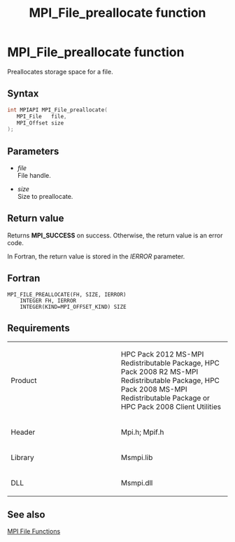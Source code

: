 ﻿---
title: MPI_File_preallocate function
TOCTitle: MPI_File_preallocate function
ms:assetid: 0e5cdcbc-e7ab-43fd-83f5-c67762e0b19e
ms:mtpsurl: https://msdn.microsoft.com/en-us/library/Dn473329(v=VS.85)
ms:contentKeyID: 59360875
ms.date: 03/28/2018
mtps_version: v=VS.85
f1_keywords:
- MPI_FILE_PREALLOCATE
- mpif/MPI_File_preallocate
- mpi/MPI_FILE_PREALLOCATE
dev_langs:
- C++
- C
---

# MPI\_File\_preallocate function

Preallocates storage space for a file.

## Syntax

``` c++
int MPIAPI MPI_File_preallocate(
   MPI_File   file,
   MPI_Offset size
);
```

## Parameters

  - *file*  
    File handle.

  - *size*  
    Size to preallocate.

## Return value

Returns **MPI\_SUCCESS** on success. Otherwise, the return value is an error code.

In Fortran, the return value is stored in the *IERROR* parameter.

## Fortran

    MPI_FILE_PREALLOCATE(FH, SIZE, IERROR)
        INTEGER FH, IERROR
        INTEGER(KIND=MPI_OFFSET_KIND) SIZE

## Requirements

<table>
<colgroup>
<col style="width: 50%" />
<col style="width: 50%" />
</colgroup>
<tbody>
<tr class="odd">
<td><p>Product</p></td>
<td><p>HPC Pack 2012 MS-MPI Redistributable Package, HPC Pack 2008 R2 MS-MPI Redistributable Package, HPC Pack 2008 MS-MPI Redistributable Package or HPC Pack 2008 Client Utilities</p></td>
</tr>
<tr class="even">
<td><p>Header</p></td>
<td>Mpi.h;
Mpif.h</td>
</tr>
<tr class="odd">
<td><p>Library</p></td>
<td>Msmpi.lib</td>
</tr>
<tr class="even">
<td><p>DLL</p></td>
<td>Msmpi.dll</td>
</tr>
</tbody>
</table>


## See also

[MPI File Functions](mpi-file-functions.md)

